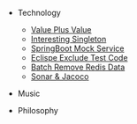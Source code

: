 * Technology
  * [Value Plus Value](original/value_plus_value.md)
  * [Interesting Singleton](original/interesting_singleton.md)
  * [SpringBoot Mock Service](original/springboot_mock_service.md)
  * [Eclispe Exclude Test Code](original/eclipse_exclude_test_code.md)
  * [Batch Remove Redis Data](original/batch_remove_redis_data.md)
  * [Sonar & Jacoco](original/sonar_jacoco.md)

* Music

* Philosophy
